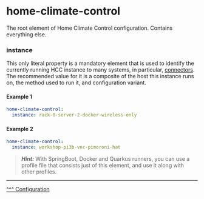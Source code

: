 home-climate-control
==
The root element of Home Climate Control configuration. Contains everything else.

### instance

This only literal property is a mandatory element that is used to identify the currently running HCC instance to many systems, in particular, [connectors](./connectors.md).
The recommended value for it is a composite of the host this instance runs on, the method used to run it, and configuration variant.

#### Example 1
```yaml
home-climate-control:
  instance: rack-0-server-2-docker-wireless-only
```

#### Example 2
```yaml
home-climate-control:
  instance: workshop-pi3b-vnc-pimoroni-hat
```

> ***Hint:*** With SpringBoot, Docker and Quarkus runners, you can use a profile file that consists just of this element, and use it along with other profiles.


---
[^^^ Configuration](./index.md)
